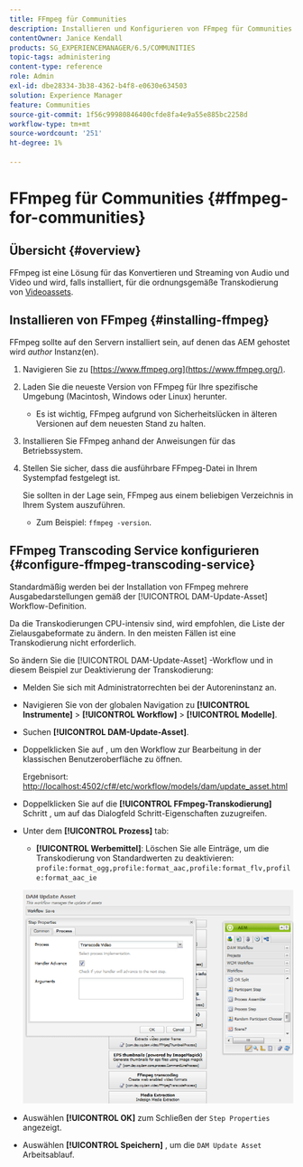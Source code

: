 ```yaml
---
title: FFmpeg für Communities
description: Installieren und Konfigurieren von FFmpeg für Communities
contentOwner: Janice Kendall
products: SG_EXPERIENCEMANAGER/6.5/COMMUNITIES
topic-tags: administering
content-type: reference
role: Admin
exl-id: dbe28334-3b38-4362-b4f8-e0630e634503
solution: Experience Manager
feature: Communities
source-git-commit: 1f56c99980846400cfde8fa4e9a55e885bc2258d
workflow-type: tm+mt
source-wordcount: '251'
ht-degree: 1%

---
```


# FFmpeg für Communities {#ffmpeg-for-communities}

## Übersicht {#overview}

FFmpeg ist eine Lösung für das Konvertieren und Streaming von Audio und Video und wird, falls installiert, für die ordnungsgemäße Transkodierung von [Videoassets](../../help/sites-authoring/default-components-foundation.md#video).

## Installieren von FFmpeg {#installing-ffmpeg}

FFmpeg sollte auf den Servern installiert sein, auf denen das AEM gehostet wird *author* Instanz(en).

1. Navigieren Sie zu [https://www.ffmpeg.org](https://www.ffmpeg.org/).
1. Laden Sie die neueste Version von FFmpeg für Ihre spezifische Umgebung (Macintosh, Windows oder Linux) herunter.

   * Es ist wichtig, FFmpeg aufgrund von Sicherheitslücken in älteren Versionen auf dem neuesten Stand zu halten.

1. Installieren Sie FFmpeg anhand der Anweisungen für das Betriebssystem.

1. Stellen Sie sicher, dass die ausführbare FFmpeg-Datei in Ihrem Systempfad festgelegt ist.

   Sie sollten in der Lage sein, FFmpeg aus einem beliebigen Verzeichnis in Ihrem System auszuführen.

   * Zum Beispiel: `ffmpeg -version`.

## FFmpeg Transcoding Service konfigurieren {#configure-ffmpeg-transcoding-service}

Standardmäßig werden bei der Installation von FFmpeg mehrere Ausgabedarstellungen gemäß der [!UICONTROL DAM-Update-Asset] Workflow-Definition.

Da die Transkodierungen CPU-intensiv sind, wird empfohlen, die Liste der Zielausgabeformate zu ändern. In den meisten Fällen ist eine Transkodierung nicht erforderlich.

So ändern Sie die [!UICONTROL DAM-Update-Asset] -Workflow und in diesem Beispiel zur Deaktivierung der Transkodierung:

* Melden Sie sich mit Administratorrechten bei der Autoreninstanz an.
* Navigieren Sie von der globalen Navigation zu **[!UICONTROL Instrumente]** > **[!UICONTROL Workflow]** > **[!UICONTROL Modelle]**.
* Suchen **[!UICONTROL DAM-Update-Asset]**.
* Doppelklicken Sie auf , um den Workflow zur Bearbeitung in der klassischen Benutzeroberfläche zu öffnen.

  Ergebnisort: [http://localhost:4502/cf#/etc/workflow/models/dam/update_asset.html](http://localhost:4502/cf#/etc/workflow/models/dam/update_asset.html)

* Doppelklicken Sie auf die **[!UICONTROL FFmpeg-Transkodierung]** Schritt , um auf das Dialogfeld Schritt-Eigenschaften zuzugreifen.
* Unter dem **[!UICONTROL Prozess]** tab:

   * **[!UICONTROL Werbemittel]**: Löschen Sie alle Einträge, um die Transkodierung von Standardwerten zu deaktivieren: `profile:format_ogg,profile:format_aac,profile:format_flv,profile:format_aac_ie`

  ![configure-ffmpeg](assets/configure-ffmpeg.png)

* Auswählen **[!UICONTROL OK]** zum Schließen der `Step Properties` angezeigt.

* Auswählen **[!UICONTROL Speichern]** , um die `DAM Update Asset` Arbeitsablauf.
